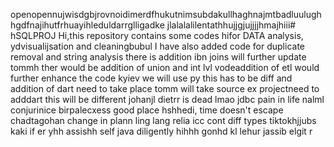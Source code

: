 openopennujwisdgbjrovnoidimerdfhukutnimsubdakullhaghnajmtbadluulughhgdfnajihutfrhuayihleduldarrglligadke
jlalalalilentathhujjgjujjjjhmajhiii# hSQLPROJ
Hi,this repository contains some codes hifor DATA analysis, ydvisualijsation and cleaningbubul
I have also added code for duplicate removal and string analysis
there is addition ibn joins will further update tommh
ther would be addition of union and int lvl vodeaddition of etl would further enhance the code
kyiev we will use py
this has to be diff and addition of dart need to take place
tomm will take source ex projectneed to adddart
this will be different johanjl
dietrr is dead lmao
jdbc pain in life nalml
conjurinice
birpalecxess good place
hshhedi, time doesn't escape
chadtagohan
change in plann ling lang relia icc
cont diff types
tiktokhjjubs
kaki if er
yhh assishh self  java
diligently hihhh gonhd kl
lehur
jassib
elgit
r
